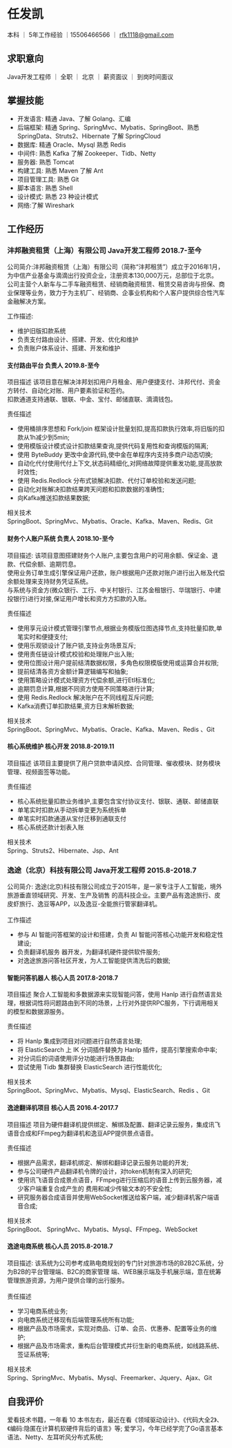 # 任发凯 </br>
本科 ｜ 5年工作经验 ｜15506466566 ｜ rfk1118@gmail.com </br>

## 求职意向 </br>
Java开发工程师 ｜ 全职 ｜ 北京 ｜ 薪资面议 ｜ 到岗时间面议</br>


## 掌握技能 </br>

* 开发语言: 精通 Java、了解 Golang、汇编</br> 
* 后端框架: 精通 Spring、SpringMvc、Mybatis、SpringBoot、熟悉 SpringData、Struts2、Hibernate 了解 SpringCloud</br>
* 数据库: 精通 Oracle、Mysql 熟悉 Redis</br>
* 中间件: 熟悉 Kafka 了解 Zookeeper、Tidb、Netty</br>
* 服务器: 熟悉 Tomcat</br>
* 构建工具: 熟悉 Maven 了解 Ant</br>
* 项目管理工具: 熟悉 Git</br>
* 脚本语言: 熟悉 Shell</br>
* 设计模式: 熟悉 23 种设计模式</br>
* 网络:了解 Wireshark

## 工作经历 <br/>  

### 沣邦融资租赁（上海）有限公司     Java开发工程师     2018.7-至今 </br>
公司简介:沣邦融资租赁（上海）有限公司（简称“沣邦租赁”）成立于2016年1月，为中信产业基金与滴滴出行投资企业，注册资本130,000万元，总部位于北京。
公司主营个人新车与二手车融资租赁、经销商融资租赁、租赁交易咨询与担保、商业保理等业务，致力于为主机厂、经销商、企事业机构和个人客户提供综合性汽车金融解决方案。</br>

工作描述:
   * 维护旧版扣款系统
   * 负责支付路由设计、搭建、开发、优化和维护
   * 负责账户体系设计、搭建、开发和维护
   
#### 支付路由平台       负责人        2019.8-至今  

项目描述
该项目意在解决沣邦划扣用户月租金、用户便捷支付、沣邦代付、资金方转付、自动化对账、用户要素验证和签约。</br>
扣款通道支持通联、银联、中金、宝付、邮储直联、滴滴钱包。<br/> 

责任描述
* 使用桶排序思想和 Fork/join 框架设计批量划扣,提高扣款执行效率,将旧版的扣款从1h减少到5min;  
* 使用模版设计模式设计扣款结果查询,提供代码复用性和查询模版的隔离;  
* 使用 ByteBuddy 更改中金源代码,使中金在单程序内支持多商户动态切换;  
* 自动化代付使用代付上下文,状态码精细化,对网络故障提供重发功能,提高放款时效性;  
* 使用 Redis.Redlock 分布式锁解决扣款、代付订单校验和发送问题;  
* 自动化对账解决扣款结果跨天问题和扣款数据的准确性;  
* 向Kafka推送扣款结果数据;  

相关技术  
SpringBoot、SpringMvc、Mybatis、Oracle、Kafka、Maven、Redis、Git


#### 财务个人账户系统        负责人        2018.10-至今  

项目描述:
该项目意图搭建财务个人账户,主要包含用户的可用余额、保证金、退款、代偿余额、逾期罚息。</br>
使用业务订单生成引擎保证用户还款，账户根据用户还款对账户进行出入帐及代偿余额处理来支持财务凭证系统。</br>
与系统与资金方(微众银行、工行、中关村银行、江苏金租银行、华瑞银行、中建投银行)进行对接,保证用户增长和资方方扣款的入账。</br>

责任描述
* 使用享元设计模式管理引擎节点,根据业务模版位图选择节点,支持批量扣款,单笔实时和便捷支付;  
* 使用乐观锁设计了账户锁,支持业务场景互斥;  
* 使用责任链设计模式校验和处理账户出入账; 
* 使用位图设计用户提前结清数据权限，多角色权限模版使用或运算合并权限;  
* 提前结清各资方金额计算逻辑编写和抽象;  
* 使用策略设计模式处理资方代偿余额,进行Etl标准化;  
* 逾期罚息计算,根据不同资方使用不同策略进行计算;  
* 使用 Redis.Redlock 解决账户在不同线程互斥问题;  
* Kafka消费订单扣款结果,资方日末解析数据;  

相关技术  
SpringBoot、SpringMvc、Mybatis、Oracle、Kafka、Maven、Redis 、Git

#### 核心系统维护        核心开发        2018.8-2019.11 

项目描述
该项目主要提供了用户贷款申请风控、合同管理、催收模块、财务模块管理、视频面签等功能。</br>

责任描述
* 核心系统批量扣款业务维护,主要包含宝付协议支付、银联、通联、邮储直联
* 单笔实时扣款从手动拆单变更为系统拆单
* 单笔实时扣款通道从宝付迁移到通联支付
* 核心系统还款计划表入账

相关技术  
Spring、Struts2、Hibernate、Jsp、Ant


### 逸途（北京）科技有限公司        Java开发工程师        2015.8-2018.7 </br>
公司简介: 逸途(北京)科技有限公司成立于2015年，是一家专注于人工智能，境外旅游垂直领域研究、开发、生产及销售
的高科技企业。主要产品有逸途旅行、皮皮虾旅行、逸豆等APP，以及逸豆-全能旅行管家翻译机。</br>  
工作描述
   * 参与 AI 智能问答框架的设计和搭建，负责 AI 智能问答核心功能开发和稳定性建设;  
   * 负责翻译机服务 器开发，为翻译机硬件提供软件服务;  
   * 对逸途旅游问答社区开发，为人工智能提供清洗后的数据;  
  
   
#### 智能问答机器人        核心人员        2017.8-2018.7  
项目描述
聚合人工智能和多数据源来实现智能问答，使用 Hanlp 进行自然语言处理，根据词性将问题路由到不同的场景，上行对外提供RPC服务，下行调用相关的模型和数据源服务。</br>  

责任描述
* 将 Hanlp 集成到项目对问题进行自然语言处理;  
* 将 ElasticSearch 上 IK 分词插件替换为 Hanlp 插件，提高引擎搜索命中率;  
* 对分词后的词语使用评分功能进行场景路由;  
* 尝试使用 Tidb 集群替换 ElasticSearch 进行性能优化;  

相关技术  
SpringBoot、SpringMvc、Mybatis、Mysql、ElasticSearch、Redis 、Git

#### 逸途翻译机项目        核心人员        2016.4-2017.7  
项目描述
项目为硬件翻译机提供绑定、解绑及配置、翻译记录云服务，集成讯飞语音合成和FFmpeg为翻译机和逸豆APP提供景点语音。 </br>  

责任描述
* 根据产品需求，翻译机绑定、解绑和翻译记录云服务功能的开发;    
* 参与公司硬件产品翻译机令牌的设计，对token机制有深入的研究;   
* 使用讯飞语音合成景点语音，FFmpeg进行压缩后的语音上传到云服务器，减少客户端重复合成产生的
  费用和减少传输文本的不安全性;  
* 研究服务器合成语音并使用WebSocket推送给客户端，减少翻译机客户端语音合成;   

相关技术  
SpringBoot、 SpringMvc、Mybatis、Mysql、FFmpeg、WebSocket


####  逸途电商系统        核心人员        2015.8-2018.7
项目描述: 该系统为公司参考成熟电商规划的专门针对旅游市场的B2B2C系统，分为B2B的平台管理端、B2C的商家管理
端、WEB展示端及手机展示端，意在统筹管理旅游资源，为用户提供合理的出行服务。 </br>   
责任描述
* 学习电商系统业务;  
* 向电商系统迁移现有后端管理系统所有功能;  
* 根据产品及市场需求，实现对商品、订单、会员、优惠券、配置等业务的维护;  
* 根据产品及市场需求，重构后台管理模式并衍生新的电商系统，如线路系统、签证系统等;  

相关技术  
Spring、SpringMvc、Mybatis、Mysql、Freemarker、Jquery、Ajax、Git


## 自我评价 <br/>  
爱看技术书籍，一年看 10 本书左右，最近在看《领域驱动设计》、《代码大全2》、《编码:隐匿在计算机软硬件背后的语言》等;
爱学习，今年已经学完了Go语言基本语法、Netty、左耳听风分布式系统;














